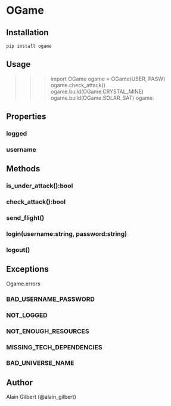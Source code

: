 # OGame



## Installation

`pip install ogame`



## Usage

>>> import OGame
>>> ogame = OGame(USER, PASW)
>>> ogame.check_attack()
>>> ogame.build(OGame.CRYSTAL_MINE)
>>> ogame.build(OGame.SOLAR_SAT)
>>> ogame.



## Properties

### logged

### username



## Methods

### is_under_attack():bool

### check_attack():bool

### send_flight()

### login(username:string, password:string)

### logout()



## Exceptions

Ogame.errors

### BAD_USERNAME_PASSWORD

### NOT_LOGGED

### NOT_ENOUGH_RESOURCES

### MISSING_TECH_DEPENDENCIES

### BAD_UNIVERSE_NAME



## Author

Alain Gilbert (@alain_gilbert)
